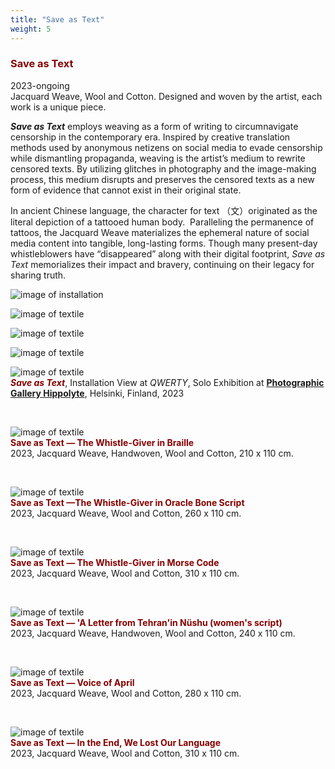 ```yaml
---
title: "Save as Text"
weight: 5
---
```



### **<span style="color: #850000;">Save as Text</span>**

   
2023-ongoing     
Jacquard Weave, Wool and Cotton. Designed and woven by the artist, each work is a unique piece.

***Save as Text*** employs weaving as a form of writing to circumnavigate censorship in the contemporary era. Inspired by creative translation methods used by anonymous netizens on social media to evade censorship while dismantling propaganda, weaving is the artist’s medium to rewrite censored texts. By utilizing glitches in photography and the image-making process, this medium disrupts and preserves the censored texts as a new form of evidence that cannot exist in their original state.

In ancient Chinese language, the character for text （文）originated as the literal depiction of a tattooed human body.  Paralleling the permanence of tattoos, the Jacquard Weave materializes the ephemeral nature of social media content into tangible, long-lasting forms. Though many present-day whistleblowers have “disappeared” along with their digital footprint, *Save as Text* memorializes their impact and bravery, continuing on their legacy for sharing truth.


![image of installation](/images/Hippolyte/hippolyte-23.jpg)

![image of textile](/images/Hippolyte/hippolyte.jpg)  


![image of textile](/images/Hippolyte/hippolyte-30.jpg)  


![image of textile](hippolyte-38.jpg) 


![image of textile](save-as-text.jpg)  
***<span style="color: #850000;">Save as Text</span>***, Installation View at *QWERTY*, Solo Exhibition at [**Photographic Gallery Hippolyte**](https://hippolyte.fi/en/nayttely/yujie-zhou/), Helsinki, Finland, 2023
<p>&nbsp;</p>





![image of textile](save-as-text=13.jpg)  
 **<span style="color: #850000;">Save as Text — The Whistle-Giver in Braille</span>**            
2023, Jacquard Weave, Handwoven, Wool and Cotton, 210 x 110 cm.

 <p>&nbsp;</p>


![image of textile](save-as-text=14.jpg)  
**<span style="color: #850000;">Save as Text —The Whistle-Giver in Oracle Bone Script</span>**            
2023, Jacquard Weave, Wool and Cotton, 260 x 110 cm.

 <p>&nbsp;</p>
  


![image of textile](save-as-text=18.jpg)  
**<span style="color: #850000;">Save as Text — The Whistle-Giver in Morse Code</span>**            
2023, Jacquard Weave, Wool and Cotton, 310 x 110 cm.

 <p>&nbsp;</p>
  


![image of textile](save-as-text=16.jpg)  
**<span style="color: #850000;">Save as Text — 'A Letter from Tehran'in Nüshu (women's script) </span>**            
2023, Jacquard Weave, Handwoven, Wool and Cotton, 240 x 110 cm.

 <p>&nbsp;</p>
  


![image of textile](save-as-text=17.jpg)  
**<span style="color: #850000;">Save as Text — Voice of April </span>**            
2023, Jacquard Weave, Wool and Cotton, 280 x 110 cm.

 <p>&nbsp;</p>
  


![image of textile](save-as-text=15.jpg)  
**<span style="color: #850000;">Save as Text — In the End, We Lost Our Language </span>**            
2023, Jacquard Weave, Wool and Cotton, 310 x 110 cm.
